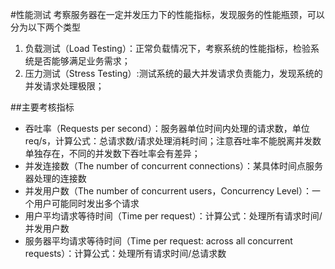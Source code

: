 #性能测试
考察服务器在一定并发压力下的性能指标，发现服务的性能瓶颈，可以分为以下两个类型
1. 负载测试（Load Testing）：正常负载情况下，考察系统的性能指标，检验系统是否能够满足业务需求；
2. 压力测试（Stress Testing）:测试系统的最大并发请求负责能力，发现系统的并发请求处理极限；

##主要考核指标
+ 吞吐率（Requests per second）：服务器单位时间内处理的请求数，单位req/s，计算公式：总请求数/请求处理消耗时间；注意吞吐率不能脱离并发数单独存在，不同的并发数下吞吐率会有差异；
+ 并发连接数（The number of concurrent connections）：某具体时间点服务器处理的连接数
+ 并发用户数（The number of concurrent users，Concurrency Level）：一个用户可能同时发出多个请求
+ 用户平均请求等待时间（Time per request）：计算公式：处理所有请求时间/并发用户数
+ 服务器平均请求等待时间（Time per request: across all concurrent requests）：计算公式：处理所有请求时间/总请求数


